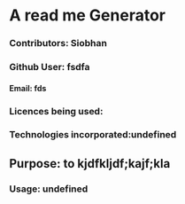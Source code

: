 # A read me Generator

  ### Contributors: Siobhan  
  ### Github User: fsdfa  
  #### Email: fds  
  
  ### Licences being used:  
  
  ### Technologies incorporated:undefined
     
  
  
  
  ## Purpose: to kjdfkljdf;kajf;kla
  
  ### Usage:  undefined
  